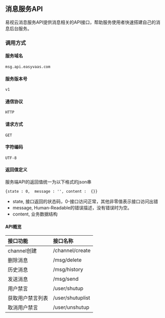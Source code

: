## 消息服务API
易视云消息服务API提供消息相关的API接口，帮助服务使用者快速搭建自己的消息后台服务。
### 调用方式
#### 服务域名
	msg.api.easyvaas.com
#### 服务版本号
	v1
#### 通信协议
	HTTP
#### 请求方式
	GET
#### 字符编码
	UTF-8

#### 返回值定义
服务端API的返回值统一为以下格式的json串

```
{state : 0,  message : '', content :  {}}
```

* state, 接口返回的状态码，0-接口访问正常，其他非零值表示接口访问出错
* message, Human-Readable的错误描述，没有错误时为空。
* content, 业务数据结构

#### API概览

| 接口功能 | 接口名称 | 
|:--|:--| 
| channel创建     | /channel/create | 
| 删除消息| /msg/delete |
| 历史消息| /msg/history |
| 发送消息| /msg/send |
| 用户禁言| /user/shutup |
| 获取用户禁言列表| /user/shutuplist |
| 取消用户禁言| /user/unshutup |

